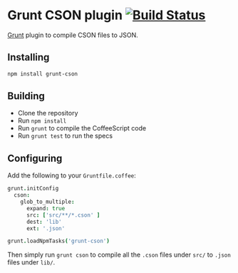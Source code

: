 # Grunt CSON plugin [![Build Status](https://travis-ci.org/kevinsawicki/grunt-cson.png)](https://travis-ci.org/kevinsawicki/grunt-cson)

[Grunt](http://gruntjs.com) plugin to compile CSON files to JSON.

## Installing

```sh
npm install grunt-cson
```

## Building
  * Clone the repository
  * Run `npm install`
  * Run `grunt` to compile the CoffeeScript code
  * Run `grunt test` to run the specs
  
## Configuring

Add the following to your `Gruntfile.coffee`:

```coffeescript
grunt.initConfig
  cson:
    glob_to_multiple:
      expand: true
      src: ['src/**/*.cson' ]
      dest: 'lib'
      ext: '.json'

grunt.loadNpmTasks('grunt-cson')
```

Then simply run `grunt cson` to compile all the `.cson` files under `src/`
to `.json` files under `lib/`.

